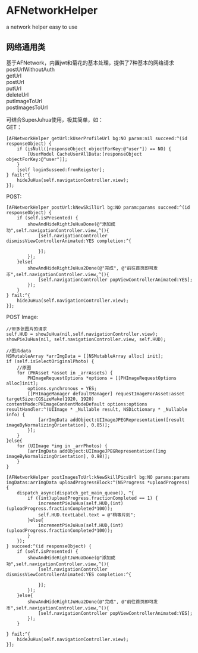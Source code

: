 # AFNetworkHelper
a network helper easy to use

## 网络通用类

基于AFNetwork，内置jwt和菊花的基本处理，提供了7种基本的网络请求  
postUrlWithoutAuth  
getUrl  
postUrl  
putUrl  
deleteUrl  
putImageToUrl  
postImagesToUrl  


可结合SuperJuhua使用，极其简单，如：  
GET：

	[AFNetworkHelper getUrl:kUserProfileUrl bg:NO param:nil succeed:^(id responseObject) {
	    if (isNull([responseObject objectForKey:@"user"]) == NO) {
	        [UserModel CacheUserAllData:[responseObject objectForKey:@"user"]];
	    }
	    [self loginSusseed:fromReigster];
	} fail:^{
	    hideJuHua(self.navigationController.view);
	}];

POST:
				
	[AFNetworkHelper postUrl:kNewSkillUrl bg:NO param:params succeed:^(id responseObject) {
	    if (self.isPresented) {
	        showAndHideRightJuHuaDone(@"添加成功",self.navigationController.view,^(){
	            [self.navigationController dismissViewControllerAnimated:YES completion:^{
	                
	            }];
	        });
	    }else{
	        showAndHideRightJuHua2Done(@"完成", @"前往首页即可发币",self.navigationController.view,^(){
	            [self.navigationController popViewControllerAnimated:YES];
	        });
	    }
	} fail:^{
	    hideJuHua(self.navigationController.view);
	}];

POST Image:

	//带多张图片的请求
	self.HUD = showJuHua(nil,self.navigationController.view);
	showPieJuHua(nil, self.navigationController.view, self.HUD);
	
	//图片data
	NSMutableArray *arrImgData = [[NSMutableArray alloc] init];
	if (self.isSelectOriginalPhoto) {
	    //原图
	    for (PHAsset *asset in _arrAssets) {
	        PHImageRequestOptions *options = [[PHImageRequestOptions alloc]init];
	        options.synchronous = YES;
	        [[PHImageManager defaultManager] requestImageForAsset:asset targetSize:CGSizeMake(1920, 1920) contentMode:PHImageContentModeDefault options:options resultHandler:^(UIImage * _Nullable result, NSDictionary * _Nullable info) {
	            [arrImgData addObject:UIImageJPEGRepresentation([result imageByNormalizingOrientation], 0.85)];
	        }];
	    }
	}else{
	    for (UIImage *img in _arrPhotos) {
	        [arrImgData addObject:UIImageJPEGRepresentation([img imageByNormalizingOrientation], 0.98)];
	    }
	}
	
	[AFNetworkHelper postImagesToUrl:kNewSkillPicsUrl bg:NO params:params imgDatas:arrImgData uploadProgressBlock:^(NSProgress *uploadProgress) {
	    dispatch_async(dispatch_get_main_queue(), ^{
	        if ((int)uploadProgress.fractionCompleted == 1) {
	            incrementPieJuHua(self.HUD,(int)(uploadProgress.fractionCompleted*100));
	            self.HUD.textLabel.text = @"稍等片刻";
	        }else{
	            incrementPieJuHua(self.HUD,(int)(uploadProgress.fractionCompleted*100));
	        }
	    });
	} succeed:^(id responseObject) {
	    if (self.isPresented) {
	        showAndHideRightJuHuaDone(@"添加成功",self.navigationController.view,^(){
	            [self.navigationController dismissViewControllerAnimated:YES completion:^{
	                
	            }];
	        });
	    }else{
	        showAndHideRightJuHua2Done(@"完成", @"前往首页即可发币",self.navigationController.view,^(){
	            [self.navigationController popViewControllerAnimated:YES];
	        });
	    }
	    
	} fail:^{
	    hideJuHua(self.navigationController.view);
	}];


​    
